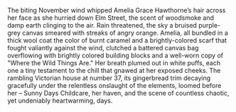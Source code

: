 The biting November wind whipped Amelia Grace Hawthorne’s hair across her face as she hurried down Elm Street, the scent of woodsmoke and damp earth clinging to the air.  Rain threatened, the sky a bruised purple-grey canvas smeared with streaks of angry orange.  Amelia, all bundled in a thick wool coat the color of burnt caramel and a brightly-colored scarf that fought valiantly against the wind, clutched a battered canvas bag overflowing with brightly colored building blocks and a well-worn copy of "Where the Wild Things Are."  Her breath plumed out in white puffs, each one a tiny testament to the chill that gnawed at her exposed cheeks.  The rambling Victorian house at number 37, its gingerbread trim decaying gracefully under the relentless onslaught of the elements, loomed before her – Sunny Days Childcare, her haven, and the scene of countless chaotic, yet undeniably heartwarming, days.

